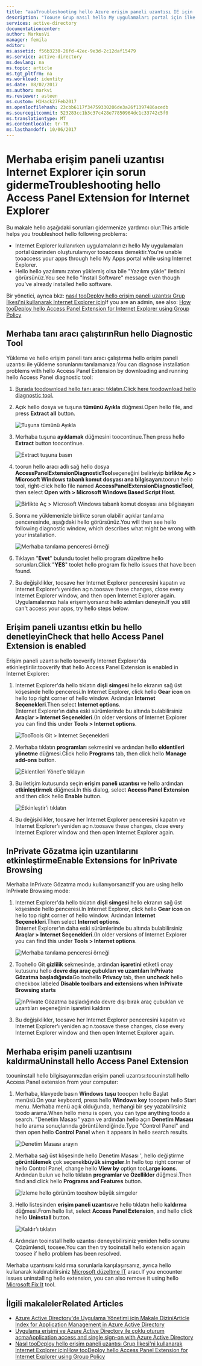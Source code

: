 ```yaml
---
title: "aaaTroubleshooting hello Azure erişim paneli uzantısı IE için | Microsoft Docs"
description: "Toouse Grup nasıl hello My uygulamaları portal için ilke toodeploy hello Internet Explorer eklentisi."
services: active-directory
documentationcenter: 
author: MarkusVi
manager: femila
editor: 
ms.assetid: f56b3230-26fd-42ec-9e3d-2c12daf15479
ms.service: active-directory
ms.devlang: na
ms.topic: article
ms.tgt_pltfrm: na
ms.workload: identity
ms.date: 08/02/2017
ms.author: markvi
ms.reviewer: asteen
ms.custom: H1Hack27Feb2017
ms.openlocfilehash: 23cbb6117f34759330206de3a26f1397486acedb
ms.sourcegitcommit: 523283cc1b3c37c428e77850964dc1c33742c5f0
ms.translationtype: MT
ms.contentlocale: tr-TR
ms.lasthandoff: 10/06/2017
---
```

# <a name="troubleshooting-hello-access-panel-extension-for-internet-explorer"></a><span data-ttu-id="f1aa3-103">Merhaba erişim paneli uzantısı Internet Explorer için sorun giderme</span><span class="sxs-lookup"><span data-stu-id="f1aa3-103">Troubleshooting hello Access Panel Extension for Internet Explorer</span></span>
<span data-ttu-id="f1aa3-104">Bu makale hello aşağıdaki sorunları gidermenize yardımcı olur:</span><span class="sxs-lookup"><span data-stu-id="f1aa3-104">This article helps you troubleshoot hello following problems:</span></span>

* <span data-ttu-id="f1aa3-105">Internet Explorer kullanırken uygulamalarınızı hello My uygulamaları portal üzerinden oluşturulamıyor tooaccess demektir.</span><span class="sxs-lookup"><span data-stu-id="f1aa3-105">You're unable tooaccess your apps through hello My Apps portal while using Internet Explorer.</span></span>
* <span data-ttu-id="f1aa3-106">Hello hello yazılımını zaten yüklemiş olsa bile "Yazılımı yükle" iletisini görürsünüz.</span><span class="sxs-lookup"><span data-stu-id="f1aa3-106">You see hello "Install Software" message even though you've already installed hello software.</span></span>

<span data-ttu-id="f1aa3-107">Bir yönetici, ayrıca bkz: [nasıl tooDeploy hello erişim paneli uzantısı Grup İlkesi'ni kullanarak Internet Explorer için](active-directory-saas-ie-group-policy.md)</span><span class="sxs-lookup"><span data-stu-id="f1aa3-107">If you are an admin, see also: [How tooDeploy hello Access Panel Extension for Internet Explorer using Group Policy](active-directory-saas-ie-group-policy.md)</span></span>

## <a name="run-hello-diagnostic-tool"></a><span data-ttu-id="f1aa3-108">Merhaba tanı aracı çalıştırın</span><span class="sxs-lookup"><span data-stu-id="f1aa3-108">Run hello Diagnostic Tool</span></span>
<span data-ttu-id="f1aa3-109">Yükleme ve hello erişim paneli tanı aracı çalıştırma hello erişim paneli uzantısı ile yükleme sorunlarını tanılamanıza:</span><span class="sxs-lookup"><span data-stu-id="f1aa3-109">You can diagnose installation problems with hello Access Panel Extension by downloading and running hello Access Panel diagnostic tool:</span></span>

1. [<span data-ttu-id="f1aa3-110">Burada toodownload hello tanı aracı tıklatın.</span><span class="sxs-lookup"><span data-stu-id="f1aa3-110">Click here toodownload hello diagnostic tool.</span></span>](https://account.activedirectory.windowsazure.com/applications/AccessPanelExtensionDiagnosticTool/AccessPanelExtensionDiagnosticTool.zip)
2. <span data-ttu-id="f1aa3-111">Açık hello dosya ve tuşuna **tümünü Ayıkla** düğmesi.</span><span class="sxs-lookup"><span data-stu-id="f1aa3-111">Open hello file, and press **Extract all** button.</span></span>
   
    ![Tuşuna tümünü Ayıkla](./media/active-directory-saas-ie-troubleshooting/extract1.png)
3. <span data-ttu-id="f1aa3-113">Merhaba tuşuna **ayıklamak** düğmesini toocontinue.</span><span class="sxs-lookup"><span data-stu-id="f1aa3-113">Then press hello **Extract** button toocontinue.</span></span>
   
    ![Extract tuşuna basın](./media/active-directory-saas-ie-troubleshooting/extract2.png)
4. <span data-ttu-id="f1aa3-115">toorun hello aracı adlı sağ hello dosya **AccessPanelExtensionDiagnosticTool**seçeneğini belirleyip **birlikte Aç > Microsoft Windows tabanlı komut dosyası ana bilgisayarı**.</span><span class="sxs-lookup"><span data-stu-id="f1aa3-115">toorun hello tool, right-click hello file named **AccessPanelExtensionDiagnosticTool**, then select **Open with > Microsoft Windows Based Script Host**.</span></span>
   
    ![Birlikte Aç > Microsoft Windows tabanlı komut dosyası ana bilgisayarı](./media/active-directory-saas-ie-troubleshooting/open_tool.png)
5. <span data-ttu-id="f1aa3-117">Sonra ne yüklemenizle birlikte sorun olabilir açıklar tanılama penceresinde, aşağıdaki hello görürsünüz.</span><span class="sxs-lookup"><span data-stu-id="f1aa3-117">You will then see hello following diagnostic window, which describes what might be wrong with your installation.</span></span>
   
    ![Merhaba tanılama penceresi örneği](./media/active-directory-saas-ie-troubleshooting/tool_preview.png)
6. <span data-ttu-id="f1aa3-119">Tıklayın "**Evet**" bulundu toolet hello program düzeltme hello sorunları.</span><span class="sxs-lookup"><span data-stu-id="f1aa3-119">Click "**YES**" toolet hello program fix hello issues that have been found.</span></span>
7. <span data-ttu-id="f1aa3-120">Bu değişiklikler, toosave her Internet Explorer penceresini kapatın ve Internet Explorer'ı yeniden açın.</span><span class="sxs-lookup"><span data-stu-id="f1aa3-120">toosave these changes, close every Internet Explorer window, and then open Internet Explorer again.</span></span><br /><span data-ttu-id="f1aa3-121">Uygulamalarınızı hala erişemiyorsanız hello adımları deneyin.</span><span class="sxs-lookup"><span data-stu-id="f1aa3-121">If you still can't access your apps, try hello steps below.</span></span>

## <a name="check-that-hello-access-panel-extension-is-enabled"></a><span data-ttu-id="f1aa3-122">Erişim paneli uzantısı etkin bu hello denetleyin</span><span class="sxs-lookup"><span data-stu-id="f1aa3-122">Check that hello Access Panel Extension is enabled</span></span>
<span data-ttu-id="f1aa3-123">Erişim paneli uzantısı hello tooverify Internet Explorer'da etkinleştirilir:</span><span class="sxs-lookup"><span data-stu-id="f1aa3-123">tooverify that hello Access Panel Extension is enabled in Internet Explorer:</span></span>

1. <span data-ttu-id="f1aa3-124">Internet Explorer'da hello tıklatın **dişli simgesi** hello ekranın sağ üst köşesinde hello penceresi.</span><span class="sxs-lookup"><span data-stu-id="f1aa3-124">In Internet Explorer, click hello **Gear icon** on hello top right corner of hello window.</span></span> <span data-ttu-id="f1aa3-125">Ardından **Internet Seçenekleri**.</span><span class="sxs-lookup"><span data-stu-id="f1aa3-125">Then select **Internet options**.</span></span><br /><span data-ttu-id="f1aa3-126">(Internet Explorer'ın daha eski sürümlerinde bu altında bulabilirsiniz **Araçlar > Internet Seçenekleri**.</span><span class="sxs-lookup"><span data-stu-id="f1aa3-126">(In older versions of Internet Explorer you can find this under **Tools > Internet options**.</span></span>
   
    ![TooTools Git > Internet Seçenekleri](./media/active-directory-saas-ie-troubleshooting/internetoptions.png)
2. <span data-ttu-id="f1aa3-128">Merhaba tıklatın **programları** sekmesini ve ardından hello **eklentileri yönetme** düğmesi.</span><span class="sxs-lookup"><span data-stu-id="f1aa3-128">Click hello **Programs** tab, then click hello **Manage add-ons** button.</span></span>
   
    ![Eklentileri Yönet'e tıklayın](./media/active-directory-saas-ie-troubleshooting/internetoptions_programs.png)
3. <span data-ttu-id="f1aa3-130">Bu iletişim kutusunda seçin **erişim paneli uzantısı** ve hello ardından **etkinleştirmek** düğmesi.</span><span class="sxs-lookup"><span data-stu-id="f1aa3-130">In this dialog, select **Access Panel Extension** and then click hello **Enable** button.</span></span>
   
    ![Etkinleştir'i tıklatın](./media/active-directory-saas-ie-troubleshooting/enableaddon.png)
4. <span data-ttu-id="f1aa3-132">Bu değişiklikler, toosave her Internet Explorer penceresini kapatın ve Internet Explorer'ı yeniden açın.</span><span class="sxs-lookup"><span data-stu-id="f1aa3-132">toosave these changes, close every Internet Explorer window and then open Internet Explorer again.</span></span>

## <a name="enable-extensions-for-inprivate-browsing"></a><span data-ttu-id="f1aa3-133">InPrivate Gözatma için uzantılarını etkinleştirme</span><span class="sxs-lookup"><span data-stu-id="f1aa3-133">Enable Extensions for InPrivate Browsing</span></span>
<span data-ttu-id="f1aa3-134">Merhaba InPrivate Gözatma modu kullanıyorsanız:</span><span class="sxs-lookup"><span data-stu-id="f1aa3-134">If you are using hello InPrivate Browsing mode:</span></span>

1. <span data-ttu-id="f1aa3-135">Internet Explorer'da hello tıklatın **dişli simgesi** hello ekranın sağ üst köşesinde hello penceresi.</span><span class="sxs-lookup"><span data-stu-id="f1aa3-135">In Internet Explorer, click hello **Gear icon** on hello top right corner of hello window.</span></span> <span data-ttu-id="f1aa3-136">Ardından **Internet Seçenekleri**.</span><span class="sxs-lookup"><span data-stu-id="f1aa3-136">Then select **Internet options**.</span></span><br /><span data-ttu-id="f1aa3-137">(Internet Explorer'ın daha eski sürümlerinde bu altında bulabilirsiniz **Araçlar > Internet Seçenekleri**.</span><span class="sxs-lookup"><span data-stu-id="f1aa3-137">(In older versions of Internet Explorer you can find this under **Tools > Internet options**.</span></span>
   
    ![Merhaba tanılama penceresi örneği](./media/active-directory-saas-ie-troubleshooting/inprivateoptions.png)
2. <span data-ttu-id="f1aa3-139">Toohello Git **gizlilik** sekmesinde, ardından **işaretini** etiketli onay kutusunu hello **devre dışı araç çubukları ve uzantıları InPrivate Gözatma başladığında**</span><span class="sxs-lookup"><span data-stu-id="f1aa3-139">Go toohello **Privacy** tab, then **uncheck** hello checkbox labeled **Disable toolbars and extensions when InPrivate Browsing starts**</span></span></p>
   
    ![InPrivate Gözatma başladığında devre dışı bırak araç çubukları ve uzantıları seçeneğinin işaretini kaldırın](./media/active-directory-saas-ie-troubleshooting/enabletoolbars.png)
3. <span data-ttu-id="f1aa3-141">Bu değişiklikler, toosave her Internet Explorer penceresini kapatın ve Internet Explorer'ı yeniden açın.</span><span class="sxs-lookup"><span data-stu-id="f1aa3-141">toosave these changes, close every Internet Explorer window and then open Internet Explorer again.</span></span>

## <a name="uninstall-hello-access-panel-extension"></a><span data-ttu-id="f1aa3-142">Merhaba erişim paneli uzantısını kaldırma</span><span class="sxs-lookup"><span data-stu-id="f1aa3-142">Uninstall hello Access Panel Extension</span></span>
<span data-ttu-id="f1aa3-143">toouninstall hello bilgisayarınızdan erişim paneli uzantısı:</span><span class="sxs-lookup"><span data-stu-id="f1aa3-143">toouninstall hello Access Panel extension from your computer:</span></span>

1. <span data-ttu-id="f1aa3-144">Merhaba, klavyede basın **Windows tuşu** tooopen hello Başlat menüsü.</span><span class="sxs-lookup"><span data-stu-id="f1aa3-144">On your keyboard, press hello **Windows key** tooopen hello Start menu.</span></span> <span data-ttu-id="f1aa3-145">Merhaba menü açık olduğunda, herhangi bir şey yazabilirsiniz toodo arama.</span><span class="sxs-lookup"><span data-stu-id="f1aa3-145">When hello menu is open, you can type anything toodo a search.</span></span> <span data-ttu-id="f1aa3-146">"Denetim Masası" yazın ve ardından hello açın **Denetim Masası** hello arama sonuçlarında görüntülendiğinde.</span><span class="sxs-lookup"><span data-stu-id="f1aa3-146">Type "Control Panel" and then open hello **Control Panel** when it appears in hello search results.</span></span>
   
    ![Denetim Masası arayın](./media/active-directory-saas-ie-troubleshooting/search_sm.png)
2. <span data-ttu-id="f1aa3-148">Merhaba sağ üst köşesinde hello Denetim Masası ', hello değiştirme **görüntülemek** çok seçenek**büyük simgeler**.</span><span class="sxs-lookup"><span data-stu-id="f1aa3-148">In hello top right corner of hello Control Panel, change hello **View by** option too**Large icons**.</span></span> <span data-ttu-id="f1aa3-149">Ardından bulun ve hello tıklatın **programlar ve Özellikler** düğmesi.</span><span class="sxs-lookup"><span data-stu-id="f1aa3-149">Then find and click hello **Programs and Features** button.</span></span>
   
    ![İzleme hello görünüm tooshow büyük simgeler](./media/active-directory-saas-ie-troubleshooting/control_panel.png)
3. <span data-ttu-id="f1aa3-151">Hello listesinden **erişim paneli uzantısı**ve hello tıklatın hello **kaldırma** düğmesi.</span><span class="sxs-lookup"><span data-stu-id="f1aa3-151">From hello list, select **Access Panel Extension**, and hello click hello **Uninstall** button.</span></span>
   
    ![Kaldır'ı tıklatın](./media/active-directory-saas-ie-troubleshooting/uninstall.png)
4. <span data-ttu-id="f1aa3-153">Ardından tooinstall hello uzantısı deneyebilirsiniz yeniden hello sorunu Çözümlendi, toosee.</span><span class="sxs-lookup"><span data-stu-id="f1aa3-153">You can then try tooinstall hello extension again toosee if hello problem has been resolved.</span></span>

<span data-ttu-id="f1aa3-154">Merhaba uzantısını kaldırma sorunlarla karşılaşırsanız, ayrıca hello kullanarak kaldırabilirsiniz [Microsoft düzeltme IT](https://go.microsoft.com/?linkid=9779673) aracı.</span><span class="sxs-lookup"><span data-stu-id="f1aa3-154">If you encounter issues uninstalling hello extension, you can also remove it using hello [Microsoft Fix It](https://go.microsoft.com/?linkid=9779673) tool.</span></span>

## <a name="related-articles"></a><span data-ttu-id="f1aa3-155">İlgili makaleler</span><span class="sxs-lookup"><span data-stu-id="f1aa3-155">Related Articles</span></span>
* [<span data-ttu-id="f1aa3-156">Azure Active Directory'de Uygulama Yönetimi için Makale Dizini</span><span class="sxs-lookup"><span data-stu-id="f1aa3-156">Article Index for Application Management in Azure Active Directory</span></span>](active-directory-apps-index.md)
* [<span data-ttu-id="f1aa3-157">Uygulama erişimi ve Azure Active Directory ile çoklu oturum açma</span><span class="sxs-lookup"><span data-stu-id="f1aa3-157">Application access and single sign-on with Azure Active Directory</span></span>](active-directory-appssoaccess-whatis.md)
* [<span data-ttu-id="f1aa3-158">Nasıl tooDeploy hello erişim paneli uzantısı Grup İlkesi'ni kullanarak Internet Explorer için</span><span class="sxs-lookup"><span data-stu-id="f1aa3-158">How tooDeploy hello Access Panel Extension for Internet Explorer using Group Policy</span></span>](active-directory-saas-ie-group-policy.md)

